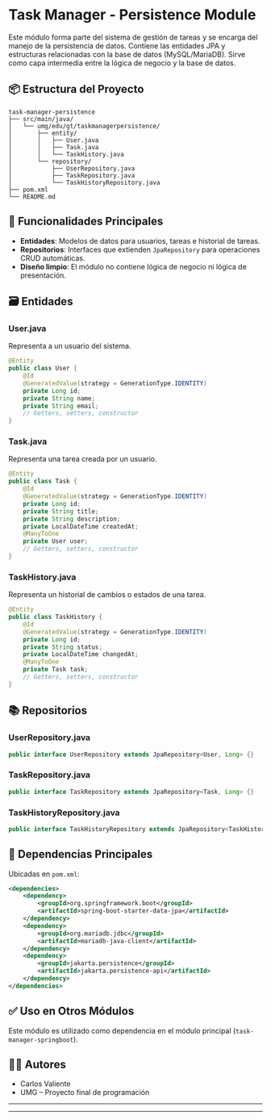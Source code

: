 # Task Manager - Persistence Module

Este módulo forma parte del sistema de gestión de tareas y se encarga del manejo de la persistencia de datos. Contiene las entidades JPA y estructuras relacionadas con la base de datos (MySQL/MariaDB). Sirve como capa intermedia entre la lógica de negocio y la base de datos.

## 📦 Estructura del Proyecto

```
task-manager-persistence
├── src/main/java/
│   └── umg/edu/gt/taskmanagerpersistence/
│       ├── entity/
│       │   ├── User.java
│       │   ├── Task.java
│       │   └── TaskHistory.java
│       └── repository/
│           ├── UserRepository.java
│           ├── TaskRepository.java
│           └── TaskHistoryRepository.java
├── pom.xml
└── README.md
```

## 🧩 Funcionalidades Principales

* **Entidades**: Modelos de datos para usuarios, tareas e historial de tareas.
* **Repositorios**: Interfaces que extienden `JpaRepository` para operaciones CRUD automáticas.
* **Diseño limpio**: El módulo no contiene lógica de negocio ni lógica de presentación.

## 🗃️ Entidades

### User.java

Representa a un usuario del sistema.

```java
@Entity
public class User {
    @Id
    @GeneratedValue(strategy = GenerationType.IDENTITY)
    private Long id;
    private String name;
    private String email;
    // Getters, setters, constructor
}
```

### Task.java

Representa una tarea creada por un usuario.

```java
@Entity
public class Task {
    @Id
    @GeneratedValue(strategy = GenerationType.IDENTITY)
    private Long id;
    private String title;
    private String description;
    private LocalDateTime createdAt;
    @ManyToOne
    private User user;
    // Getters, setters, constructor
}
```

### TaskHistory.java

Representa un historial de cambios o estados de una tarea.

```java
@Entity
public class TaskHistory {
    @Id
    @GeneratedValue(strategy = GenerationType.IDENTITY)
    private Long id;
    private String status;
    private LocalDateTime changedAt;
    @ManyToOne
    private Task task;
    // Getters, setters, constructor
}
```

## 📚 Repositorios

### UserRepository.java

```java
public interface UserRepository extends JpaRepository<User, Long> {}
```

### TaskRepository.java

```java
public interface TaskRepository extends JpaRepository<Task, Long> {}
```

### TaskHistoryRepository.java

```java
public interface TaskHistoryRepository extends JpaRepository<TaskHistory, Long> {}
```

## 🔗 Dependencias Principales

Ubicadas en `pom.xml`:

```xml
<dependencies>
    <dependency>
        <groupId>org.springframework.boot</groupId>
        <artifactId>spring-boot-starter-data-jpa</artifactId>
    </dependency>
    <dependency>
        <groupId>org.mariadb.jdbc</groupId>
        <artifactId>mariadb-java-client</artifactId>
    </dependency>
    <dependency>
        <groupId>jakarta.persistence</groupId>
        <artifactId>jakarta.persistence-api</artifactId>
    </dependency>
</dependencies>
```

## ✅ Uso en Otros Módulos

Este módulo es utilizado como dependencia en el módulo principal (`task-manager-springboot`).

## 👨‍💻 Autores

* Carlos Valiente
* UMG – Proyecto final de programación

---



---
